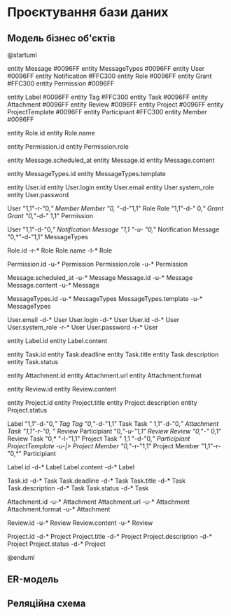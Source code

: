 # Проєктування бази даних

## Модель бізнес об'єктів

@startuml

entity Message #0096FF
entity MessageTypes #0096FF
entity User #0096FF
entity Notification #FFC300
entity Role #0096FF
entity Grant #FFC300
entity Permission #0096FF

entity Label #0096FF
entity Tag #FFC300
entity Task #0096FF
entity Attachment #0096FF
entity Review #0096FF
entity Project #0096FF
entity ProjectTemplate #0096FF
entity Participiant #FFC300
entity Member #0096FF

entity Role.id
entity Role.name

entity Permission.id
entity Permission.role

entity Message.scheduled_at
entity Message.id
entity Message.content

entity MessageTypes.id
entity MessageTypes.template

entity User.id
entity User.login
entity User.email
entity User.system_role
entity User.password

User "1,1"-r-"0,*" Member
Member "0,*    "-d-"1,1" Role
Role "1,1"-d-"     0,*"  Grant
Grant "0,*"-d-"       1,1" Permission

User "1,1"-d-"0,*" Notification
Message "1,1   "-u- "0,*" Notification
Message "0,*"-d-"1,1"  MessageTypes

Role.id -r-* Role
Role.name -l-* Role

Permission.id -u-* Permission
Permission.role -u-* Permission

Message.scheduled_at -u-* Message
Message.id -u-* Message
Message.content -u-* Message

MessageTypes.id -u-* MessageTypes
MessageTypes.template -u-* MessageTypes

User.email -d-* User
User.login -d-* User
User.id -d-* User
User.system_role -r-* User
User.password -r-* User


entity Label.id
entity Label.content

entity Task.id
entity Task.deadline
entity Task.title
entity Task.description
entity Task.status

entity Attachment.id
entity Attachment.url
entity Attachment.format

entity Review.id
entity Review.content

entity Project.id
entity Project.title
entity Project.description
entity Project.status

Label "1,1"-d-"0,*" Tag
Tag "0,*"-d-"1,1" Task
Task "       1,1"-d-"0,*" Attachment
Task "1,1"-r-"0,*    " Review
Participiant "0,*"-u-"1,1" Review
Review "0,*"-"   0,1" Review
Task "0,*    "-l-"1,1" Project
Task "       1,1 "-d-"0,*" Participiant
ProjectTemplate -u-|> Project
Member "0,*"-r-"1,1" Project
Member "1,1"-r-"0,*" Participiant

Label.id -d-* Label
Label.content -d-* Label

Task.id -d-* Task
Task.deadline -d-* Task
Task.title -d-* Task
Task.description -d-* Task
Task.status -d-* Task

Attachment.id -u-* Attachment
Attachment.url -u-* Attachment
Attachment.format -u-* Attachment

Review.id -u-* Review
Review.content -u-* Review

Project.id -d-* Project
Project.title -d-* Project
Project.description -d-* Project
Project.status -d-* Project

@enduml

## ER-модель

## Реляційна схема


